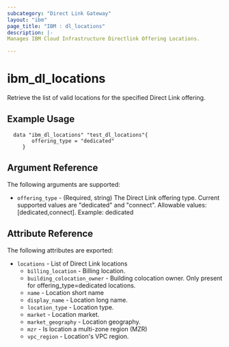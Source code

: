 ```yaml
---
subcategory: "Direct Link Gateway"
layout: "ibm"
page_title: "IBM : dl_locations"
description: |-
Manages IBM Cloud Infrastructure Directlink Offering Locations.

---
```


# ibm_dl_locations
Retrieve the list of valid locations for the specified Direct Link offering.
## Example Usage

```hcl
  data "ibm_dl_locations" "test_dl_locations"{
		offering_type = "dedicated"
	 }
```

## Argument Reference

The following arguments are supported:

* `offering_type` - (Required, string) The Direct Link offering type. Current supported values are "dedicated" and "connect".
Allowable values: [dedicated,connect]. Example: dedicated
## Attribute Reference

The following attributes are exported:

* `locations` - List of Direct Link locations
  * `billing_location` - Billing location.
  * `building_colocation_owner` - Building colocation owner. Only present for offering_type=dedicated locations.
  * `name` - Location short name
  * `display_name` - Location long name.
  * `location_type` - Location type.
  * `market` - Location market.
  * `market_geography` - Location geography.
  * `mzr` - Is location a multi-zone region (MZR)
  * `vpc_region` - Location's VPC region.
 